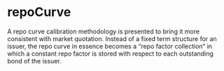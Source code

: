 # repoCurve
A repo curve calibration methodology is presented to bring it more consistent with market quotation. Instead of a fixed term structure for an issuer, the repo curve in essence becomes a “repo factor collection” in which a constant repo factor is stored with respect to each outstanding bond of the issuer.  
